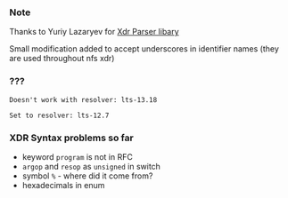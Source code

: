### Note

Thanks to Yuriy Lazaryev for
[Xdr Parser libary](https://github.com/Unisay/haskell-xdr-parser)

Small modification added to accept underscores in identifier names (they are used throughout nfs xdr)


### ???
	Doesn't work with resolver: lts-13.18
	
	Set to resolver: lts-12.7


### XDR Syntax problems so far
- keyword `program` is not in RFC
- `argop` and `resop` as `unsigned` in switch
- symbol `%` - where did it come from?
- hexadecimals in enum
